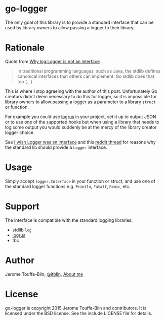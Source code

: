 # go-logger

The only goal of this library is to provide a standard interface that can be used by library owners
to allow passing a logger to their library.

# Rationale

Quote from [Why log.Logger is not an interface](http://nodir.io/post/132312948446/logger)

> In traditional programming languages, such as Java, the stdlib defines canonical interfaces that others can 
implement. Go stdlib does that too (...)

This is where I stop agreeing with the author of this post. Unfortunately Go creators didn't deem necessary to do 
this for logger, so it is impossible for library owners to allow passing a logger as a parameter to a 
library `struct` or function.

For example you could use [logrus](https://github.com/Sirupsen/logrus) in your project, set it up to
output JSON or to use one of the supported hooks but when using a library that needs to log some output
you would suddenly be at the mercy of the library creator logger choice.

See [I wish Logger was an interface](http://comments.gmane.org/gmane.comp.lang.go.general/121533) and this
[reddit thread](https://www.reddit.com/r/golang/comments/3r919w/why_loglogger_is_not_an_interface/) for 
reasons why the standard lib should provide a `Logger` interface.

# Usage

Simply accept `logger.Interface` in your function or struct, and use one of the standard logger functions
e.g. `Println`, `Fatalf`, `Panic`, etc.

# Support

The interface is compatible with the standard logging libraries:

* stdlib `log`
* [logrus](https://github.com/Sirupsen/logrus)
* tbc

# Author

Jerome Touffe-Blin, [@jtblin](https://twitter.com/jtblin), [About me](http://about.me/jtblin)

# License

go-logger is copyright 2015 Jerome Touffe-Blin and contributors. 
It is licensed under the BSD license. See the include LICENSE file for details.
